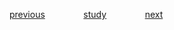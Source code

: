 
<a href="https://github.com/raphaelkaique1/study/blob/main/5-desenvolvimento_web/5.3-backend/servidores_web_node_express.md">previous</a>⠀⠀⠀⠀⠀⠀<a href="https://github.com/raphaelkaique1/study#backend">study</a>⠀⠀⠀⠀⠀⠀<a href="https://github.com/raphaelkaique1/study/blob/main/5-desenvolvimento_web/5.3-backend/administracao_de_servidores_linux.md">next</a>
